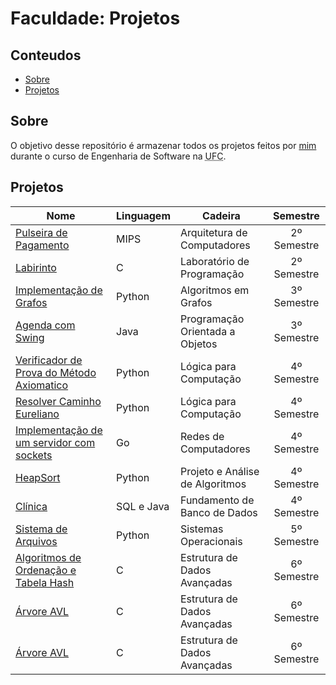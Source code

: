 # Faculdade: Projetos

## Conteudos

- [Sobre](#about)
- [Projetos](#Projetos)

## Sobre

O objetivo desse repositório é armazenar todos os projetos feitos por [mim](https://github.com/jos3s) durante o curso de Engenharia de Software na <abbr title="Universidade Federal do Ceará">UFC</abbr>.

## Projetos

Nome | Linguagem | Cadeira | Semestre
---------|---------|---------|:---------:
 [Pulseira de Pagamento](ARQ%20DE%20COMPUTADORES/PulseiraDePagamentos) | MIPS | Arquitetura de Computadores | 2º Semestre
 [Labirinto](LAB%20DE%20PROGRAMACAO/Labirinto) | C | Laboratório de Programação | 2º Semestre
 [Implementação de Grafos](ALG%20EM%20GRAFOS/Projeto1) | Python | Algoritmos em Grafos | 3º Semestre
 [Agenda com Swing](https://github.com/jos3s/Projeto-Agenda-Swing/tree/4a7c291ff7e8372b67dd7e5e54520bffd4965112) | Java | Programação Orientada a Objetos | 3º Semestre
 [Verificador de Prova do Método Axiomatico](LOGICA/VerificadorDeProva) | Python | Lógica para Computação | 4º Semestre
 [Resolver Caminho Eureliano](LOGICA/CaminhoEureliano) | Python | Lógica para Computação | 4º Semestre
 [Implementação de um servidor com sockets](REDES) | Go | Redes de Computadores | 4º Semestre
 [HeapSort](PAA/HeapSort) | Python | Projeto e Análise de Algoritmos | 4º Semestre
 [Clínica](FBD/ClinicaBD) | SQL e Java | Fundamento de Banco de Dados | 4º Semestre
 [Sistema de Arquivos](SO/SistemaDeArquivos) | Python | Sistemas Operacionais | 5º Semestre
 [Algoritmos de Ordenação e Tabela Hash](EDA/OrdenacaoEHash) | C | Estrutura de Dados Avançadas | 6º Semestre
 [Árvore AVL](EDA/AVL) | C | Estrutura de Dados Avançadas | 6º Semestre
 [Árvore AVL](EDA/AVL) | C | Estrutura de Dados Avançadas | 6º Semestre
